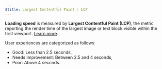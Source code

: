 ```yaml
---
$title: Largest Contentful Paint | LCP
---
```


**Loading speed** is measured by **Largest Contentful Paint (LCP)**, the metric reporting the render time of the largest image or text block visible within the first viewport. [Learn more](https://web.dev/lcp/).

User experiences are categorized as follows:
- Good: Less than 2.5 seconds,
- Needs Improvement: Between 2.5 and 4 seconds,
- Poor: Above 4 seconds.
